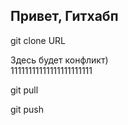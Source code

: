 ## Привет, Гитхабп

git clone URL

Здесь будет конфликт)  
11111111111111111111111

git pull

git push